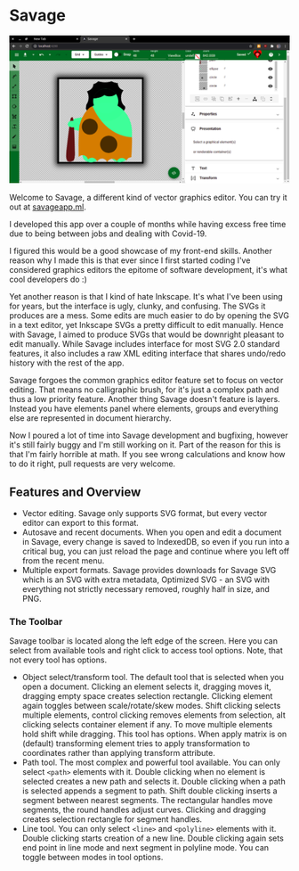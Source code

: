 # Savage

![savage](./screenshots/screenshot.png)

Welcome to Savage, a different kind of vector graphics editor.
You can try it out at [savageapp.ml](https://savageapp.ml/).

I developed this app over a couple of months while having excess free time due to being between jobs and dealing with Covid-19.

I figured this would be a good showcase of my front-end skills.
Another reason why I made this is that ever since I first started coding I've considered graphics editors the epitome of software development, it's what cool developers do :)

Yet another reason is that I kind of hate Inkscape. It's what I've been using for years, but the interface is ugly, clunky, and confusing. The SVGs it produces are a mess. Some edits are much easier to do by opening the SVG in a text editor, yet Inkscape SVGs a pretty difficult to edit manually. Hence with Savage, I aimed to produce SVGs that would be downright pleasant to edit manually. While Savage includes interface for most SVG 2.0 standard features, it also includes a raw XML editing interface that shares undo/redo history with the rest of the app.

Savage forgoes the common graphics editor feature set to focus on vector editing. That means no calligraphic brush, for it's just a complex path and thus a low priority feature. Another thing Savage doesn't feature is layers. Instead you have elements panel where elements, groups and everything else are represented in document hierarchy.

Now I poured a lot of time into Savage development and bugfixing, however it's still fairly buggy and I'm still working on it.
Part of the reason for this is that I'm fairly horrible at math.
If you see wrong calculations and know how to do it right, pull requests are very welcome.

## Features and Overview

- Vector editing. Savage only supports SVG format, but every vector editor can export to this format.
- Autosave and recent documents. When you open and edit a document in Savage, every change is saved to IndexedDB, so even if you run into a critical bug, you can just reload the page and continue where you left off from the recent menu.
- Multiple export formats. Savage provides downloads for Savage SVG which is an SVG with extra metadata, Optimized SVG - an SVG with everything not strictly necessary removed, roughly half in size, and PNG.

### The Toolbar

Savage toolbar is located along the left edge of the screen. Here you can select from available tools and right click to access tool options. Note, that not every tool has options.

- Object select/transform tool. The default tool that is selected when you open a document. Clicking an element selects it, dragging moves it, dragging empty space creates selection rectangle. Clicking element again toggles between scale/rotate/skew modes. Shift clicking selects multiple elements, control clicking removes elements from selection, alt clicking selects container element if any. To move multiple elements hold shift while dragging. This tool has options. When apply matrix is on (default) transforming element tries to apply transformation to coordinates rather than applying transform attribute.
- Path tool. The most complex and powerful tool available. You can only select `<path>` elements with it. Double clicking when no element is selected creates a new path and selects it. Double clicking when a path is selected appends a segment to path. Shift double clicking inserts a segment between nearest segments. The rectangular handles move segments, the round handles adjust curves. Clicking and dragging creates selection rectangle for segment handles.
- Line tool. You can only select `<line>` and `<polyline>` elements with it. Double clicking starts creation of a new line. Double clicking again sets end point in line mode and next segment in polyline mode. You can toggle between modes in tool options.
